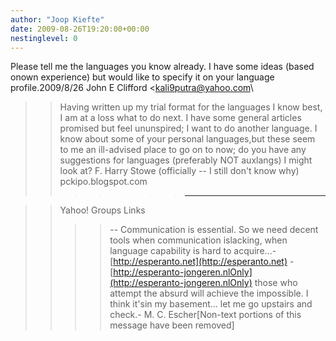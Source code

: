 ```yaml
---
author: "Joop Kiefte"
date: 2009-08-26T19:20:00+00:00
nestinglevel: 0
---
```

Please tell me the languages you know already. I have some ideas (based onown experience) but would like to specify it on your language profile.2009/8/26 John E Clifford <[kali9putra@yahoo.com](mailto://kali9putra@yahoo.com)\
>> Having written up my trial format for the languages I know best, I am at a
> loss what to do next. I have some general articles promised but feel
> ununspired; I want to do another language. I know about some of your
> personal languages,but these seem to me an ill-advised place to go on to
> now; do you have any suggestions for languages (preferably NOT auxlangs) I
> might look at?
> F. Harry Stowe (officially --
 I still don't know why) pckipo.blogspot.com
>>>>>>> ------------------------------------

>> Yahoo! Groups Links
>>>>--
Communication is essential. So we need decent tools when communication islacking, when language capability is hard to acquire...- [http://esperanto.net](http://esperanto.net) - [http://esperanto-jongeren.nlOnly](http://esperanto-jongeren.nlOnly) those who attempt the absurd will achieve the impossible. I think it'sin my basement... let me go upstairs and check.- M. C. Escher\[Non-text portions of this message have been removed\]